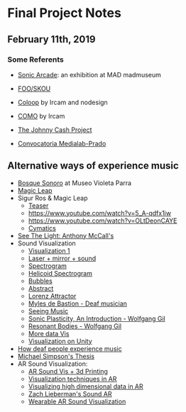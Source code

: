 # Final Project Notes

## February 11th, 2019
### Some Referents
* [Sonic Arcade](https://madmuseum.org/sonic-arcade-shaping-space-with-sound): an exhibition at MAD madmuseum
* [FOO/SKOU](http://fooskou.tumblr.com/)
* [Coloop](https://www.nodesign.net/portfolio/coloop/) by Ircam and nodesign
* [COMO](https://como.ircam.fr/about) by Ircam
* [The Johnny Cash Project](https://vimeo.com/15416762)

* [Convocatoria Medialab-Prado](https://www.medialab-prado.es/convocatorias/residencia-sonora-11)

## Alternative ways of experience music
* [Bosque Sonoro](https://es.wikipedia.org/wiki/Archivo:Museo_Violeta_Parra_-bosque_sonoro_-arboles_musicales.jpg) at Museo Violeta Parra
* [Magic Leap](https://duckduckgo.com/?q=maic+leap&atb=v156-1b_&ia=news)
* Sigur Ros & Magic Leap
  * [Teaser](https://www.youtube.com/watch?v=LLmT0tH3LKM)
  * https://www.youtube.com/watch?v=5_A-qdfx1iw
  * https://www.youtube.com/watch?v=OLtDeonCAYE
  * [Cymatics](https://www.youtube.com/watch?v=Q3oItpVa9fs)
* [See The Light: Anthony McCall's](https://pioneerworks.org/exhibitions/anthony-mccall-solid-light-works/)
* Sound Visualization
  * [Visualization 1](https://www.youtube.com/watch?v=dqnMoWHon40)
  * [Laser + mirror + sound](https://www.youtube.com/watch?v=C-V1uXeyGmg)
  * [Spectrogram](https://www.youtube.com/watch?v=2MUZWFEEzSg)
  * [Helicoid Spectrogram](https://www.youtube.com/watch?v=rqSEaF0rC60)
  * [Bubbles](https://www.youtube.com/watch?v=mEp_CtJHF0c)
  * [Abstract](https://www.youtube.com/watch?v=sMHtMaym-2k)
  * [Lorenz Attractor](https://www.youtube.com/watch?v=5VDiTliLqLw)
  * [Myles de Bastion - Deaf musician](https://myles.debastion.com/deafness-music)
  * [Seeing Music](https://experiments.withgoogle.com/seeing-music)
  * [Sonic Plasticity, An Introduction - Wolfgang Gil](https://medium.com/@wolfganggil_35573/sonic-plasticity-an-introduction-343ae7e22de5)
  * [Resonant Bodies - Wolfgang Gil](https://wolfganggil.com/#/resonant-bodies-i/)
  * [More data Vis](https://99designs.com/blog/design-other/sound-visualization-design-inspiration/)
  * [Visualization on Unity](https://www.youtube.com/watch?v=4Av788P9stk)
* [How deaf people experience music](https://medium.com/@rachelelainemonica/how-deaf-people-experience-music-a313c3fa4bfd)
* [Michael Simpson's Thesis](https://itp.nyu.edu/thesis2018/#/student/michael-simpson)
* AR Sound Visualization:
  * [AR Sound Vis + 3d Printing](https://www.3ders.org/articles/20131230-visualizing-active-sound-waves-with-3d-printing-augmented-reality.html)
  * [Visualization techniques in AR](https://data.icg.tugraz.at/~dieter/publications/Schmalstieg_217.pdf)
  * [Visualizing high dimensional data in AR](https://medium.com/inside-machine-learning/visualizing-high-dimensional-data-in-augmented-reality-2150a7e62d5b)
  * [Zach Lieberman's Sound AR](https://www.wired.com/story/an-artist-uses-an-iphone-to-visualize-sounds-in-ar/?mbid=social_fb)
  * [Wearable AR Sound Visualization](https://www.youtube.com/watch?v=sWoE7uVImD4)
